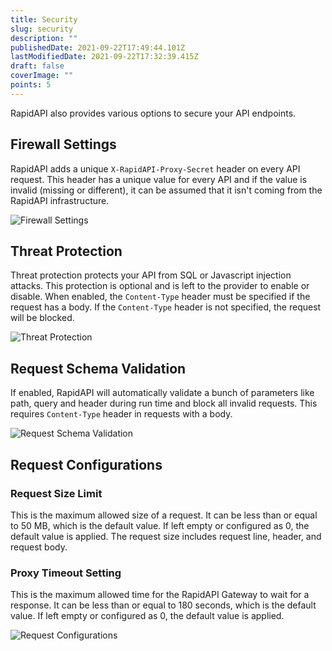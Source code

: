 ```yaml
---
title: Security
slug: security
description: ""
publishedDate: 2021-09-22T17:49:44.101Z
lastModifiedDate: 2021-09-22T17:32:39.415Z
draft: false
coverImage: ""
points: 5
---
```


RapidAPI also provides various options to secure your API endpoints.

## Firewall Settings

RapidAPI adds a unique `X-RapidAPI-Proxy-Secret` header on every API request. This header has a unique value for every API and if the value is invalid (missing or different), it can be assumed that it isn't coming from the RapidAPI infrastructure.

![Firewall Settings](https://raw.githubusercontent.com/RapidAPI/DevRel-Stack-Data/dev/learn/courses/learn-rapidapi-hub-provider/images/image15.png)

## Threat Protection

Threat protection protects your API from SQL or Javascript injection attacks. This protection is optional and is left to the provider to enable or disable. When enabled, the `Content-Type` header must be specified if the request has a body. If the `Content-Type` header is not specified, the request will be blocked.

![Threat Protection](https://raw.githubusercontent.com/RapidAPI/DevRel-Stack-Data/dev/learn/courses/learn-rapidapi-hub-provider/images/image16.png)

## Request Schema Validation

If enabled, RapidAPI will automatically validate a bunch of parameters like path, query and header during run time and block all invalid requests. This requires `Content-Type` header in requests with a body.

![Request Schema Validation](https://raw.githubusercontent.com/RapidAPI/DevRel-Stack-Data/dev/learn/courses/learn-rapidapi-hub-provider/images/image17.png)

## Request Configurations

### Request Size Limit

This is the maximum allowed size of a request. It can be less than or equal to 50 MB, which is the default value. If left empty or configured as 0, the default value is applied. The request size includes request line, header, and request body.

### Proxy Timeout Setting

This is the maximum allowed time for the RapidAPI Gateway to wait for a response. It can be less than or equal to 180 seconds, which is the default value. If left empty or configured as 0, the default value is applied.

![Request Configurations](https://raw.githubusercontent.com/RapidAPI/DevRel-Stack-Data/dev/learn/courses/learn-rapidapi-hub-provider/images/image18.png)
